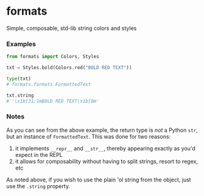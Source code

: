 # formats
Simple, composable, std-lib string colors and styles

### Examples
```python
from formats import Colors, Styles

txt = Styles.bold(Colors.red("BOLD RED TEXT"))

type(txt)
# formats.formats.FormattedText

txt.string
# '\x1b[31;1mBOLD RED TEXT\x1b[0m'
```

### Notes
As you can see from the above example, the return type is
_not_ a Python `str`, but an instance of `FormattedText`.
This was done for two reasons:
1. it implements `__repr__` and `__str__`, thereby appearing exactly as you'd expect in the REPL
2. it allows for composability without having to split strings, resort to regex, etc

As noted above, if you wish to use the plain 'ol string
from the object, just use the `.string` property.
